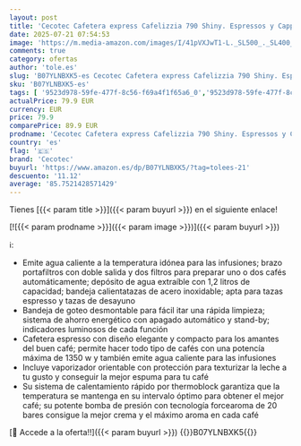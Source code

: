 ```yaml
---
layout: post
title: 'Cecotec Cafetera express Cafelizzia 790 Shiny. Espressos y Cappuccino  1350 W  Sistema Thermoblock  20 Bares  Modo Auto para 1-2 Cafés  Vaporizador Orientable  1.2L  Rojo'
date: 2025-07-21 07:54:53
image: 'https://m.media-amazon.com/images/I/41pVXJwT1-L._SL500_._SL400_.jpg'
comments: true
category: ofertas
author: 'tole.es'
slug: 'B07YLNBXK5-es Cecotec Cafetera express Cafelizzia 790 Shiny. Espressos y...'
sku: 'B07YLNBXK5-es'
tags: [ '9523d978-59fe-477f-8c56-f69a4f1f65a6_0','9523d978-59fe-477f-8c56-f69a4f1f65a6_4901','Arborist Merchandising Root','Cafeteras para espresso','Hogar y cocina','Máquinas cafeteras','Self Service','Special Features Stores','Utensilios para café y té','cafetera','cecotec','🇪🇸', ]
actualPrice: 79.9 EUR
currency: EUR
price: 79.9
comparePrice: 89.9 EUR
prodname: 'Cecotec Cafetera express Cafelizzia 790 Shiny. Espressos y Cappuccino  1350 W  Sistema Thermoblock  20 Bares  Modo Auto para 1-2 Cafés  Vaporizador Orientable  1.2L  Rojo'
country: 'es'
flag: '🇪🇸'
brand: 'Cecotec'
buyurl: 'https://www.amazon.es/dp/B07YLNBXK5/?tag=tolees-21'
descuento: '11.12'
average: '85.7521428571429'
---
```


Tienes [{{< param title >}}]({{< param buyurl >}}) en el siguiente enlace!

[![{{< param prodname >}}]({{< param image >}})]({{< param buyurl >}})

ℹ️:

- Emite agua caliente a la temperatura idónea para las infusiones; brazo portafiltros con doble salida y dos filtros para preparar uno o dos cafés automáticamente; depósito de agua extraíble con 1,2 litros de capacidad; bandeja calientatazas de acero inoxidable; apta para tazas espresso y tazas de desayuno
- Bandeja de goteo desmontable para fácil itar una rápida limpieza; sistema de ahorro energético con apagado automático y stand-by; indicadores luminosos de cada función
- Cafetera espresso con diseño elegante y compacto para los amantes del buen café; permite hacer todo tipo de cafés con una potencía máxima de 1350 w y también emite agua caliente para las infusiones
- Incluye vaporizador orientable con protección para texturizar la leche a tu gusto y conseguir la mejor espuma para tu café
- Su sistema de calentamiento rápido por thermoblock garantiza que la temperatura se mantenga en su intervalo óptimo para obtener el mejor café; su potente bomba de presión con tecnología forcearoma de 20 bares consigue la mejor crema y el máximo aroma en cada café

[🛒 Accede a la oferta!!]({{< param buyurl >}})
{{<world>}}B07YLNBXK5{{</world>}}
